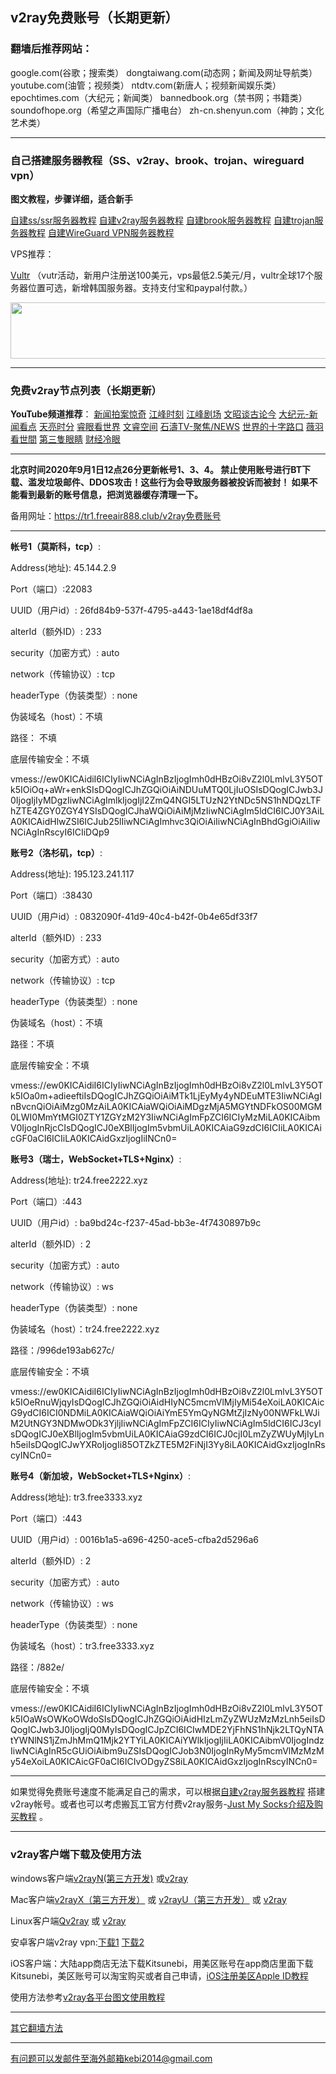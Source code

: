 ## v2ray免费账号（长期更新）

### 翻墙后推荐网站：

google.com(谷歌；搜索类） dongtaiwang.com(动态网；新闻及网址导航类）  youtube.com(油管；视频类）  ntdtv.com(新唐人；视频新闻娱乐类）    epochtimes.com（大纪元；新闻类）  bannedbook.org（禁书网；书籍类）   soundofhope.org（希望之声国际广播电台）
    zh-cn.shenyun.com（神韵；文化艺术类）


***

### 自己搭建服务器教程（SS、v2ray、brook、trojan、wireguard vpn） 

**图文教程，步骤详细，适合新手**

[自建ss/ssr服务器教程](https://github.com/Alvin9999/new-pac/wiki/%E8%87%AA%E5%BB%BAss%E6%9C%8D%E5%8A%A1%E5%99%A8%E6%95%99%E7%A8%8B) 
[自建v2ray服务器教程](https://github.com/Alvin9999/new-pac/wiki/%E8%87%AA%E5%BB%BAv2ray%E6%9C%8D%E5%8A%A1%E5%99%A8%E6%95%99%E7%A8%8B) 
[自建brook服务器教程](https://github.com/Alvin9999/new-pac/wiki/%E8%87%AA%E5%BB%BAbrook%E6%9C%8D%E5%8A%A1%E5%99%A8%E6%95%99%E7%A8%8B) 
[自建trojan服务器教程](https://github.com/Alvin9999/new-pac/wiki/%E8%87%AA%E5%BB%BAtrojan%E6%9C%8D%E5%8A%A1%E5%99%A8%E6%95%99%E7%A8%8B) 
[自建WireGuard VPN服务器教程](https://github.com/Alvin9999/new-pac/wiki/%E8%87%AA%E5%BB%BAWireGuard-VPN%E6%9C%8D%E5%8A%A1%E5%99%A8%E6%95%99%E7%A8%8B) 

VPS推荐：

[Vultr](https://www.vultr.com/?ref=8418982-6G) （vutr活动，新用户注册送100美元，vps最低2.5美元/月，vultr全球17个服务器位置可选，新增韩国服务器。支持支付宝和paypal付款。）

<a href="https://www.vultr.com/?ref=8418982-6G"><img src="https://www.vultr.com/media/banners/banner_728x90.png" width="728" height="90"></a>

***

### 免费v2ray节点列表（长期更新）

**YouTube频道推荐**：  [新闻拍案惊奇](https://www.youtube.com/user/NTDEducation/videos) [江峰时刻](https://www.youtube.com/channel/UCa6ERCDt3GzkvLye32ar89w/videos) [江峰剧场](https://www.youtube.com/channel/UCDpWE1rleECw7wFdwTy-hSQ/videos) [文昭谈古论今](https://www.youtube.com/channel/UCtAIPjABiQD3qjlEl1T5VpA/featured) [大纪元-新闻看点](https://www.youtube.com/channel/UCPMqbkR35zZV1ysWGXJPW-w/videos)  [天亮时分](https://www.youtube.com/channel/UCjvjNeHndz4PGs9JXhzdHqw/videos) [睿眼看世界](https://www.youtube.com/channel/UCcWBxfaO69GPOFHSArNET2Q/videos)  [文睿空间](https://www.youtube.com/channel/UCovJN7IE2YlqKkeCLcQx9AQ/videos)  [石濤TV-聚焦/NEWS](https://www.youtube.com/channel/UC6zxZTv5ZbMmEg5GqBmXAUQ/videos)  [世界的十字路口](https://www.youtube.com/channel/UC-A9OzmRcS-SlXIQmvwMf8w/videos)  [薇羽看世間](https://www.youtube.com/c/%E8%96%87%E7%BE%BD%E7%9C%8B%E4%B8%96%E9%96%93/videos)   [第三隻眼睛](https://www.youtube.com/c/%E7%AC%AC%E4%B8%89%E9%9A%BB%E7%9C%BC%E7%9D%9B/videos) [财经冷眼](https://www.youtube.com/c/%E8%B4%A2%E7%BB%8F%E5%86%B7%E7%9C%BC/videos) 

***

**北京时间2020年9月1日12点26分更新帐号1、3、4。 禁止使用账号进行BT下载、滥发垃圾邮件、DDOS攻击！这些行为会导致服务器被投诉而被封！ 如果不能看到最新的账号信息，把浏览器缓存清理一下。**

备用网址：https://tr1.freeair888.club/v2ray免费账号 

***

**帐号1（莫斯科，tcp）**:                                                        

 Address(地址): 45.144.2.9

 Port（端口）:22083

 UUID（用户id）: 26fd84b9-537f-4795-a443-1ae18df4df8a

 alterId（额外ID）: 233

 security（加密方式）: auto

 network（传输协议）: tcp

 headerType（伪装类型）: none

 伪装域名（host）：不填

 路径： 不填

 底层传输安全：不填

vmess://ew0KICAidiI6ICIyIiwNCiAgInBzIjogImh0dHBzOi8vZ2l0LmlvL3Y5OTk5IOiOq+aWr+enkSIsDQogICJhZGQiOiAiNDUuMTQ0LjIuOSIsDQogICJwb3J0IjogIjIyMDgzIiwNCiAgImlkIjogIjI2ZmQ4NGI5LTUzN2YtNDc5NS1hNDQzLTFhZTE4ZGY0ZGY4YSIsDQogICJhaWQiOiAiMjMzIiwNCiAgIm5ldCI6ICJ0Y3AiLA0KICAidHlwZSI6ICJub25lIiwNCiAgImhvc3QiOiAiIiwNCiAgInBhdGgiOiAiIiwNCiAgInRscyI6ICIiDQp9


**账号2（洛杉矶，tcp）**:                                                        

 Address(地址): 195.123.241.117

 Port（端口）:38430

 UUID（用户id）: 0832090f-41d9-40c4-b42f-0b4e65df33f7

 alterId（额外ID）: 233

 security（加密方式）: auto

 network（传输协议）: tcp

 headerType（伪装类型）: none

 伪装域名（host）：不填

 路径：不填

 底层传输安全：不填

vmess://ew0KICAidiI6ICIyIiwNCiAgInBzIjogImh0dHBzOi8vZ2l0LmlvL3Y5OTk5IOa0m+adieeftiIsDQogICJhZGQiOiAiMTk1LjEyMy4yNDEuMTE3IiwNCiAgInBvcnQiOiAiMzg0MzAiLA0KICAiaWQiOiAiMDgzMjA5MGYtNDFkOS00MGM0LWI0MmYtMGI0ZTY1ZGYzM2Y3IiwNCiAgImFpZCI6ICIyMzMiLA0KICAibmV0IjogInRjcCIsDQogICJ0eXBlIjogIm5vbmUiLA0KICAiaG9zdCI6ICIiLA0KICAicGF0aCI6ICIiLA0KICAidGxzIjogIiINCn0=

**账号3（瑞士，WebSocket+TLS+Nginx）**:                                                        

 Address(地址): tr24.free2222.xyz

 Port（端口）:443

 UUID（用户id）: ba9bd24c-f237-45ad-bb3e-4f7430897b9c

 alterId（额外ID）: 2

 security（加密方式）: auto

 network（传输协议）: ws

 headerType（伪装类型）: none

 伪装域名（host）：tr24.free2222.xyz

 路径：/996de193ab627c/

 底层传输安全：不填

vmess://ew0KICAidiI6ICIyIiwNCiAgInBzIjogImh0dHBzOi8vZ2l0LmlvL3Y5OTk5IOeRnuWjqyIsDQogICJhZGQiOiAidHIyNC5mcmVlMjIyMi54eXoiLA0KICAicG9ydCI6ICI0NDMiLA0KICAiaWQiOiAiYmE5YmQyNGMtZjIzNy00NWFkLWJiM2UtNGY3NDMwODk3YjljIiwNCiAgImFpZCI6ICIyIiwNCiAgIm5ldCI6ICJ3cyIsDQogICJ0eXBlIjogIm5vbmUiLA0KICAiaG9zdCI6ICJ0cjI0LmZyZWUyMjIyLnh5eiIsDQogICJwYXRoIjogIi85OTZkZTE5M2FiNjI3Yy8iLA0KICAidGxzIjogInRscyINCn0=



**账号4（新加坡，WebSocket+TLS+Nginx）**:                                                        

 Address(地址): tr3.free3333.xyz

 Port（端口）:443

 UUID（用户id）: 0016b1a5-a696-4250-ace5-cfba2d5296a6

 alterId（额外ID）: 2

 security（加密方式）: auto

 network（传输协议）: ws

 headerType（伪装类型）: none

 伪装域名（host）：tr3.free3333.xyz

 路径：/882e/

 底层传输安全：不填

vmess://ew0KICAidiI6ICIyIiwNCiAgInBzIjogImh0dHBzOi8vZ2l0LmlvL3Y5OTk5IOaWsOWKoOWdoSIsDQogICJhZGQiOiAidHIzLmZyZWUzMzMzLnh5eiIsDQogICJwb3J0IjogIjQ0MyIsDQogICJpZCI6ICIwMDE2YjFhNS1hNjk2LTQyNTAtYWNlNS1jZmJhMmQ1Mjk2YTYiLA0KICAiYWlkIjogIjIiLA0KICAibmV0IjogIndzIiwNCiAgInR5cGUiOiAibm9uZSIsDQogICJob3N0IjogInRyMy5mcmVlMzMzMy54eXoiLA0KICAicGF0aCI6ICIvODgyZS8iLA0KICAidGxzIjogInRscyINCn0=


***

如果觉得免费账号速度不能满足自己的需求，可以根据[自建v2ray服务器教程](https://github.com/Alvin9999/new-pac/wiki/%E8%87%AA%E5%BB%BAv2ray%E6%9C%8D%E5%8A%A1%E5%99%A8%E6%95%99%E7%A8%8B) 搭建v2ray帐号。或者也可以考虑搬瓦工官方付费v2ray服务-[Just My Socks介绍及购买教程](https://github.com/Alvin9999/new-pac/wiki/Just-My-Socks) 。

***

### v2ray客户端下载及使用方法

windows客户端[v2rayN(第三方开发)](https://github.com/2dust/v2rayN/releases/latest) 或[v2ray](https://github.com/v2ray/v2ray-core/releases)

Mac客户端[v2rayX（第三方开发）](https://github.com/insisttech/v2rayX-copy/releases) 或 [v2rayU（第三方开发）](https://github.com/yanue/V2rayU/releases) 或 [v2ray](https://github.com/v2ray/v2ray-core/releases)

Linux客户端[Qv2ray](https://github.com/lhy0403/Qv2ray/releases) 或 [v2ray](https://github.com/v2ray/v2ray-core/releases)

安卓客户端v2ray vpn:[下载1](http://d1.bdrive.tk/v2ray.vpn-universal-release.apk) 
[下载2](http://d1.bdrive.tk/v2ray.vpn-universal-release.apk) 

iOS客户端：大陆app商店无法下载Kitsunebi，用美区账号在app商店里面下载Kitsunebi，美区账号可以淘宝购买或者自己申请，[iOS注册美区Apple ID教程](https://github.com/Alvin9999/new-pac/wiki/iOS%E6%B3%A8%E5%86%8C%E7%BE%8E%E5%8C%BAApple-ID%E6%95%99%E7%A8%8B) 

使用方法参考[v2ray各平台图文使用教程](https://github.com/Alvin9999/new-pac/wiki/v2ray%E5%90%84%E5%B9%B3%E5%8F%B0%E5%9B%BE%E6%96%87%E4%BD%BF%E7%94%A8%E6%95%99%E7%A8%8B)

***

[其它翻墙方法](https://github.com/Alvin9999/new-pac/wiki/)

***

有问题可以发邮件至海外邮箱kebi2014@gmail.com